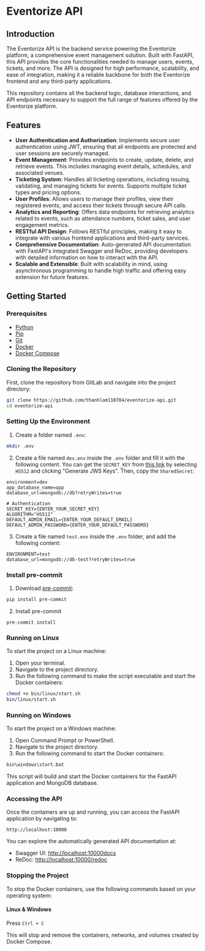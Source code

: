 # Eventorize API

## Introduction
The Eventorize API is the backend service powering the Eventorize platform, a comprehensive event management solution. Built with FastAPI, this API provides the core functionalities needed to manage users, events, tickets, and more. The API is designed for high performance, scalability, and ease of integration, making it a reliable backbone for both the Eventorize frontend and any third-party applications.

This repository contains all the backend logic, database interactions, and API endpoints necessary to support the full range of features offered by the Eventorize platform.



## Features

- **User Authentication and Authorization**: Implements secure user authentication using JWT, ensuring that all endpoints are protected and user sessions are securely managed.
- **Event Management**: Provides endpoints to create, update, delete, and retrieve events. This includes managing event details, schedules, and associated venues.
- **Ticketing System**: Handles all ticketing operations, including issuing, validating, and managing tickets for events. Supports multiple ticket types and pricing options.
- **User Profiles**: Allows users to manage their profiles, view their registered events, and access their tickets through secure API calls.
- **Analytics and Reporting**: Offers data endpoints for retrieving analytics related to events, such as attendance numbers, ticket sales, and user engagement metrics.
- **RESTful API Design**: Follows RESTful principles, making it easy to integrate with various frontend applications and third-party services.
- **Comprehensive Documentation**: Auto-generated API documentation with FastAPI's integrated Swagger and ReDoc, providing developers with detailed information on how to interact with the API.
- **Scalable and Extensible**: Built with scalability in mind, using asynchronous programming to handle high traffic and offering easy extension for future features.

## Getting Started

### Prerequisites

- [Python](https://www.python.org/)
- [Pip](https://pip.pypa.io/en/stable/installation/)
- [Git](https://git-scm.com/)
- [Docker](https://www.docker.com/)
- [Docker Compose](https://docs.docker.com/compose/)

### Cloning the Repository
First, clone the repository from GitLab and navigate into the project directory:
```bash
git clone https://github.com/thanhlam110704/eventorize-api.git
cd eventorize-api
```

### Setting Up the Environment
1. Create a folder named `.env`:
```bash
mkdir .env
```

2. Create a file named `dev.env` inside the `.env` folder and fill it with the following content. You can get the `SECRET_KEY` from [this link](https://8gwifi.org/jwsgen.jsp) by selecting `HS512` and clicking "Generate JWS Keys". Then, copy the `SharedSecret`:
```plaintext
environment=dev
app_database_name=app
database_url=mongodb://db?retryWrites=true

# Authentication 
SECRET_KEY={ENTER_YOUR_SECRET_KEY}
ALGORITHM="HS512"
DEFAULT_ADMIN_EMAIL={ENTER_YOUR_DEFAULT_EMAIL}
DEFAULT_ADMIN_PASSWORD={ENTER_YOUR_DEFAULT_PASSWORD}
```

3. Create a file named `test.env` inside the `.env` folder, and add the following content:
```plaintext
ENVIRONMENT=test
database_url=mongodb://db-test?retryWrites=true
```

### Install pre-commit
1. Download [pre-commit](https://pre-commit.com/):
```bash
pip install pre-commit
```
2. Install pre-commit
```
pre-commit install
```

### Running on Linux

To start the project on a Linux machine:

1. Open your terminal.
2. Navigate to the project directory.
3. Run the following command to make the script executable and start the Docker containers:
```bash
chmod +x bin/linux/start.sh
bin/linux/start.sh
```

### Running on Windows

To start the project on a Windows machine:

1. Open Command Prompt or PowerShell.
2. Navigate to the project directory.
3. Run the following command to start the Docker containers:
```cmd
bin\windows\start.bat
```

This script will build and start the Docker containers for the FastAPI application and MongoDB database.

### Accessing the API
Once the containers are up and running, you can access the FastAPI application by navigating to:

```
http://localhost:10000
```

You can explore the automatically generated API documentation at:

- Swagger UI: [http://localhost:10000docs](http://localhost:10000/docs)
- ReDoc: [http://localhost:10000/redoc](http://localhost:10000/redoc)

### Stopping the Project

To stop the Docker containers, use the following commands based on your operating system:

#### Linux & Windows

Press `Ctrl + C`

This will stop and remove the containers, networks, and volumes created by Docker Compose.
